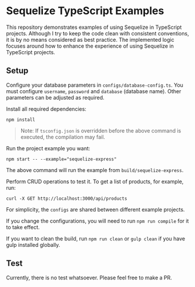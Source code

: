 # Sequelize TypeScript Examples

This repository demonstrates examples of using Sequelize in TypeScript projects. Although I try to keep the code clean with consistent conventions, it is by no means considered as best practice. The implemented logic focuses around how to enhance the experience of using Sequelize in TypeScript projects.

## Setup

Configure your database parameters in `configs/database-config.ts`. You must configure `username`, `password` and `database` (database name). Other parameters can be adjusted as required.

Install all required dependencies:
```
npm install
```

> Note: If `tsconfig.json` is overridden before the above command is executed, the compilation may fail.

Run the project example you want:
```
npm start -- --example="sequelize-express"
```

The above command will run the example from `build/sequelize-express`.

Perform CRUD operations to test it. To get a list of products, for example, run:
```
curl -X GET http://localhost:3000/api/products
```

For simplicity, the `configs` are shared between different example projects.

If you change the configurations, you will need to run `npm run compile` for it to take effect.

If you want to clean the build, run `npm run clean` or `gulp clean` if you have gulp installed globally.

## Test
Currently, there is no test whatsoever. Please feel free to make a PR.
